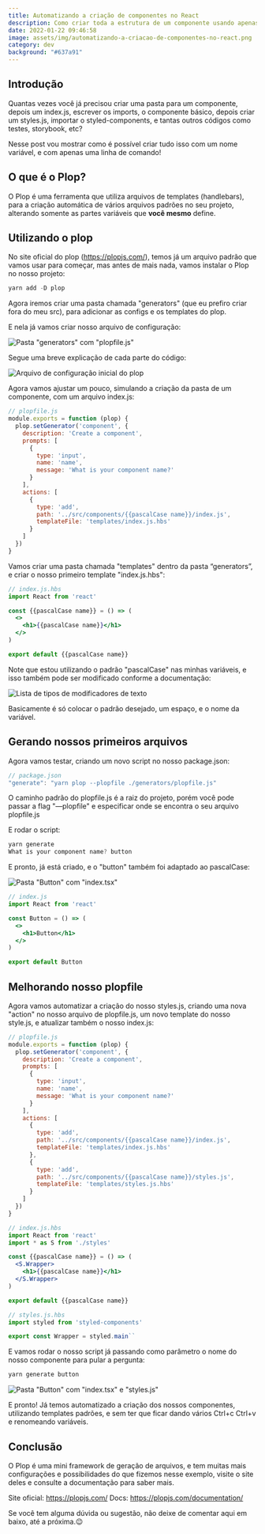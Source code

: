 ```yaml
---
title: Automatizando a criação de componentes no React
description: Como criar toda a estrutura de um componente usando apenas uma linha de comando
date: 2022-01-22 09:46:58
image: assets/img/automatizando-a-criacao-de-componentes-no-react.png
category: dev
background: "#637a91"
---
```

## Introdução

Quantas vezes você já precisou criar uma pasta para um componente, depois um index.js, escrever os imports, o componente básico, depois criar um styles.js, importar o styled-components, e tantas outros códigos como testes, storybook, etc?

Nesse post vou mostrar como é possível criar tudo isso com um nome variável, e com apenas uma linha de comando!

## O que é o Plop?

O Plop é uma ferramenta que utiliza arquivos de templates (handlebars), para a criação automática de vários arquivos padrões no seu projeto, alterando somente as partes variáveis que **você mesmo** define.

## Utilizando o plop

No site oficial do plop (<https://plopjs.com/>), temos já um arquivo padrão que vamos usar para começar, mas antes de mais nada, vamos instalar o Plop no nosso projeto:

```jsx
yarn add -D plop
```

Agora iremos criar uma pasta chamada "generators" (que eu prefiro criar fora do meu src), para adicionar as configs e os templates do plop.

E nela já vamos criar nosso arquivo de configuração:

![Pasta "generators" com "plopfile.js"](assets/img/plop01.png "Pasta \"generators\" com \"plopfile.js\"")

Segue uma breve explicação de cada parte do código:

![Arquivo de configuração inicial do plop](assets/img/plop02.png "Arquivo de configuração inicial do plop")

Agora vamos ajustar um pouco, simulando a criação da pasta de um componente, com um arquivo index.js:

```jsx
// plopfile.js
module.exports = function (plop) {
  plop.setGenerator('component', {
    description: 'Create a component',
    prompts: [
      {
        type: 'input',
        name: 'name',
        message: 'What is your component name?'
      }
    ],
    actions: [
      {
        type: 'add',
        path: '../src/components/{{pascalCase name}}/index.js',
        templateFile: 'templates/index.js.hbs'
      }
    ]
  })
}
```

Vamos criar uma pasta chamada "templates" dentro da pasta “generators”, e criar o nosso primeiro template "index.js.hbs":

```jsx
// index.js.hbs
import React from 'react'

const {{pascalCase name}} = () => (
  <>
    <h1>{{pascalCase name}}</h1>
  </>
)

export default {{pascalCase name}}
```

Note que estou utilizando o padrão "pascalCase" nas minhas variáveis, e isso também pode ser modificado conforme a documentação:

![Lista de tipos de modificadores de texto](assets/img/plop03.png "Lista de tipos de modificadores de texto")

Basicamente é só colocar o padrão desejado, um espaço, e o nome da variável.

## Gerando nossos primeiros arquivos

Agora vamos testar, criando um novo script no nosso package.json:

```jsx
// package.json
"generate": "yarn plop --plopfile ./generators/plopfile.js"
```

O caminho padrão do plopfile.js é a raiz do projeto, porém você pode passar a flag "—plopfile" e especificar onde se encontra o seu arquivo plopfile.js

E rodar o script:

```jsx
yarn generate
What is your component name? button
```

E pronto, já está criado, e o "button" também foi adaptado ao pascalCase:

![Pasta "Button" com "index.tsx"](assets/img/plop04.png "Pasta \"Button\" com \"index.tsx\"")

```jsx
// index.js
import React from 'react'

const Button = () => (
  <>
    <h1>Button</h1>
  </>
)

export default Button
```

## Melhorando nosso plopfile

Agora vamos automatizar a criação do nosso styles.js, criando uma nova "action" no nosso arquivo de plopfile.js, um novo template do nosso style.js, e atualizar também o nosso index.js:

```jsx
// plopfile.js
module.exports = function (plop) {
  plop.setGenerator('component', {
    description: 'Create a component',
    prompts: [
      {
        type: 'input',
        name: 'name',
        message: 'What is your component name?'
      }
    ],
    actions: [
      {
        type: 'add',
        path: '../src/components/{{pascalCase name}}/index.js',
        templateFile: 'templates/index.js.hbs'
      },
      {
        type: 'add',
        path: '../src/components/{{pascalCase name}}/styles.js',
        templateFile: 'templates/styles.js.hbs'
      }
    ]
  })
}
```

```jsx
// index.js.hbs
import React from 'react'
import * as S from './styles'

const {{pascalCase name}} = () => (
  <S.Wrapper>
    <h1>{{pascalCase name}}</h1>
  </S.Wrapper>
)

export default {{pascalCase name}}
```

```jsx
// styles.js.hbs
import styled from 'styled-components'

export const Wrapper = styled.main``
```

E vamos rodar o nosso script já passando como parâmetro o nome do nosso componente para pular a pergunta:

```jsx
yarn generate button
```

![Pasta "Button" com "index.tsx" e "styles.js"](assets/img/plop05.png "Pasta \"Button\" com \"index.tsx\" e \"styles.js\"")

E pronto! Já temos automatizado a criação dos nossos componentes, utilizando templates padrões, e sem ter que ficar dando vários Ctrl+c Ctrl+v e renomeando variáveis.

## Conclusão

O Plop é uma mini framework de geração de arquivos, e tem muitas mais configurações e possibilidades do que fizemos nesse exemplo, visite o site deles e consulte a documentação para saber mais.

Site oficial: <https://plopjs.com/>
Docs: <https://plopjs.com/documentation/>

Se você tem alguma dúvida ou sugestão, não deixe de comentar aqui em baixo, até a próxima.😉